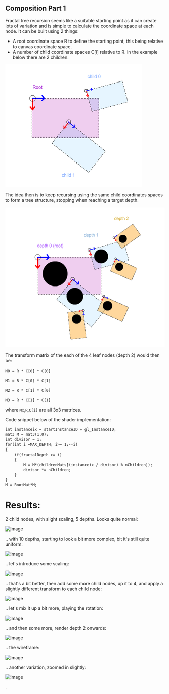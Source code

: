## Composition Part 1

Fractal tree recursion seems like a suitable starting point as it can create lots of variation and is simple to calculate the coordinate space at each node. It can be built using 2 things:

+ A root coordinate space R to define the starting point, this being relative to canvas coordinate space. 
+ A number of child coordinate spaces C[i] relative to R. In the example below there are 2 children.

![image](../project_images/overview_coordspaces.png?raw=true "image")

The idea then is to keep recursing using the same child coordinates spaces to form a tree structure, stopping when reaching a target depth.

![image](../project_images/overview_recursion.png?raw=true "image")

The transform matrix of the each of the 4 leaf nodes (depth 2) would then be:

```M0 = R * C[0] * C[0] ```

```M1 = R * C[0] * C[1] ```

```M2 = R * C[1] * C[0] ```

```M3 = R * C[1] * C[1] ```

where ```Mx```,```R```,```C[i]``` are all 3x3 matrices. 

Code snippet below of the shader implementation:

```
int instanceix = startInstanceID + gl_InstanceID;
mat3 M = mat3(1.0);
int divisor = 1;
for(int i =MAX_DEPTH; i>= 1;--i)
{
	if(fractalDepth >= i)
	{
		M = M*(childrenMats[(instanceix / divisor) % nChildren]);
		divisor *= nChildren;
	}
}
M = RootMat*M;
```

# Results: #

2 child nodes, with slight scaling, 5 depths.  Looks quite normal:

![image](../project_images/comp/fractal1.png?raw=true "image")

.. with 10 depths, starting to look a bit more complex, bit it's still quite uniform:

![image](../project_images/comp/fractal2.png?raw=true "image")

.. let's introduce some scaling:

![image](../project_images/comp/fractal3.png?raw=true "image")

.. that's a bit better, then add some more child nodes, up it to 4, and apply a slightly different transform to each child node:

![image](../project_images/comp/fractal4.png?raw=true "image")

.. let's mix it up a bit more, playing the rotation:

![image](../project_images/comp/fractal5.png?raw=true "image")

.. and then some more, render depth 2 onwards:

![image](../project_images/comp/fractal6.png?raw=true "image")

.. the wireframe:

![image](../project_images/comp/wireframe1.PNG?raw=true "image")


.. another variation, zoomed in slightly:

![image](../project_images/comp/fractal7.png?raw=true "image")

.

